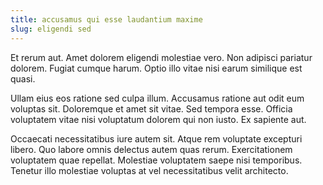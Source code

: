```yaml
---
title: accusamus qui esse laudantium maxime
slug: eligendi sed
---
```


Et rerum aut. Amet dolorem eligendi molestiae vero. Non adipisci pariatur dolorem. Fugiat cumque harum. Optio illo vitae nisi earum similique est quasi.

Ullam eius eos ratione sed culpa illum. Accusamus ratione aut odit eum voluptas sit. Doloremque et amet sit vitae. Sed tempora esse. Officia voluptatem vitae nisi voluptatum dolorem qui non iusto. Ex sapiente aut.

Occaecati necessitatibus iure autem sit. Atque rem voluptate excepturi libero. Quo labore omnis delectus autem quas rerum. Exercitationem voluptatem quae repellat. Molestiae voluptatem saepe nisi temporibus. Tenetur illo molestiae voluptas at vel necessitatibus velit architecto.
